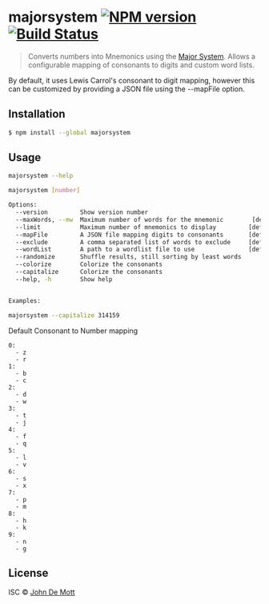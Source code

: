 # majorsystem [![NPM version](https://badge.fury.io/js/majorsystem.svg)](https://npmjs.org/package/majorsystem) [![Build Status](https://travis-ci.org/heydemo/majorsystem.svg?branch=master)](https://travis-ci.org/heydemo/majorsystem)

> Converts numbers into Mnemonics using the [Major System](https://en.wikipedia.org/wiki/Mnemonic_major_system). Allows a configurable mapping of consonants to digits and custom word lists.

By default, it uses Lewis Carrol's consonant to digit mapping, however this can be customized by providing a JSON file using the --mapFile option.

## Installation

```sh
$ npm install --global majorsystem
```

## Usage

```sh
majorsystem --help

majorsystem [number]

Options:
  --version         Show version number                                [boolean]
  --maxWords, --mw  Maximum number of words for the mnemonic        [default: 3]
  --limit           Maximum number of mnemonics to display         [default: 10]
  --mapFile         A JSON file mapping digits to consonants       [default: ""]
  --exclude         A comma separated list of words to exclude     [default: ""]
  --wordList        A path to a wordlist file to use               [default: ""]
  --randomize       Shuffle results, still sorting by least words        [count]
  --colorize        Colorize the consonants                              [count]
  --capitalize      Colorize the consonants                              [count]
  --help, -h        Show help                                          [boolean]


Examples:

majorsystem --capitalize 314159
```

Default Consonant to Number mapping
```
0: 
  - z
  - r
1: 
  - b
  - c
2: 
  - d
  - w
3: 
  - t
  - j
4: 
  - f
  - q
5: 
  - l
  - v
6: 
  - s
  - x
7: 
  - p
  - m
8: 
  - h
  - k
9: 
  - n
  - g
```

## License

ISC © [John De Mott]()
